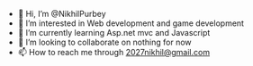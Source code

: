 - 👋 Hi, I’m @NikhilPurbey
- 👀 I’m interested in Web development and game development
- 🌱 I’m currently learning Asp.net mvc and Javascript
- 💞️ I’m looking to collaborate on nothing for now
- 📫 How to reach me through 2027nikhil@gmail.com

<!---
NikhilPurbey/NikhilPurbey is a ✨ special ✨ repository because its `README.md` (this file) appears on your GitHub profile.
You can click the Preview link to take a look at your changes.
--->
